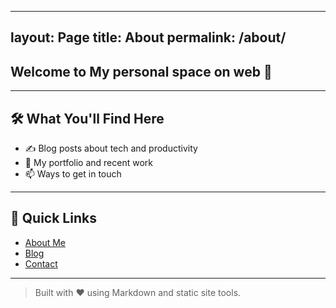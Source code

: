
---
layout: Page
title: About
permalink: /about/
---


## Welcome to My personal space on web 👋

---

## 🛠 What You'll Find Here

- ✍️ Blog posts about tech and productivity
- 💼 My portfolio and recent work
- 📫 Ways to get in touch

---

## 🔗 Quick Links

- [About Me](about.md)
- [Blog](blog.md)
- [Contact](contact.md)

---

> Built with ❤️ using Markdown and static site tools.
